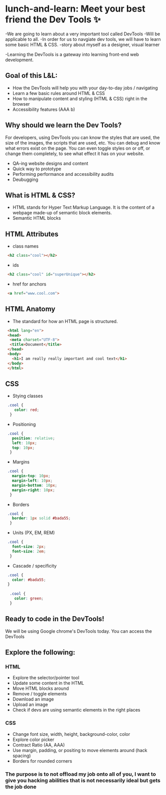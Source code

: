 # lunch-and-learn: Meet your best friend the Dev Tools ✨

-We are going to learn about a very important tool called DevTools
-Will be applicable to all.
-In order for us to navgiate dev tools, we will have to learn some basic HTML & CSS. 
-story about myself as a designer, visual learner
 
-Learning the DevTools is a gateway into learning front-end web development.

## Goal of this L&L:
- How the DevTools will help you with your day-to-day jobs / navigating
- Learn a few basic rules around HTML & CSS
- How to manipulate content and styling (HTML & CSS) right in the browser
- Accessibility features (AAA b)

## Why should we learn the Dev Tools?
For developers, using DevTools you can know the styles that are used, the size of the images, the scripts that are used, etc. You can debug and know what errors exist on the page. You can even toggle styles on or off, or change them completely, to see what effect it has on your website.

- QA-ing website designs and content
- Quick way to prototype 
- Performing performance and accessibility audits
- Deubugging

## What is HTML & CSS?
- HTML stands for Hyper Text Markup Language. It is the content of a webpage made-up of semantic block elements.
- Semantic HTML blocks

## HTML Attributes
- class names
```HTML
 <h2 class="cool"></h2>
```
- ids
```HTML
 <h2 class="cool" id="superUnique"></h2>
```
- href for anchors
```HTML
 <a href="www.cool.com">
```


## HTML Anatomy
- The standard for how an HTML page is structured. 
```HTML
 <html lang="en">
 <head>
  <meta charset="UTF-8">
  <title>Document</title>
 </head>
 <body>
   <h1>I am really really important and cool text</h1>
 </body>
 </html>
```

## CSS
- Stying classes
```css
 .cool {
    color: red;  
  }
```
- Positioning
```css
 .cool {
   position: relative;
   left: 10px;
   top: 10px;  
  }
```
- Margins
```css
 .cool {
   margin-top: 10px;
   margin-left: 10px;
   margin-bottom: 10px;
   margin-right: 10px;
  }
```
- Borders
```css
 .cool {
   border: 1px solid #bada55;
  }
```
- Units (PX, EM, REM)
```css
 .cool {
   font-size: 2px;
   font-size: 2em;
  }
```
- Cascade / specificity
```css
 .cool {
   color: #bada55;
 }
  
  .cool {
    color: green;
  }
```

## Ready to code in the DevTools!

We will be using Google chrome's DevTools today. You can access the DevTools

## Explore the following:

### HTML
- Explore the selector/pointer tool
- Update some content in the HTML
- Move HTML blocks around
- Remove / toggle elements
- Download an image
- Upload an image
- Check if devs are using semantic elements in the right places

### CSS
- Change font size, width, height, background-color, color
- Explore color picker
- Contract Ratio (AA, AAA)
- Use margin, padding, or positing to move elements around (hack spacing)
- Borders for rounded corners



### The purpose is to not offload my job onto all of you, I want to give you hacking abilities that is not necessarily ideal but gets the job done




